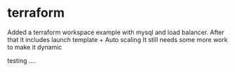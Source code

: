 # terraform

Added a terraform workspace example with mysql and load balancer.
After that it includes launch template + Auto scaling
It still needs some more work to make it dynamic

testing ....

